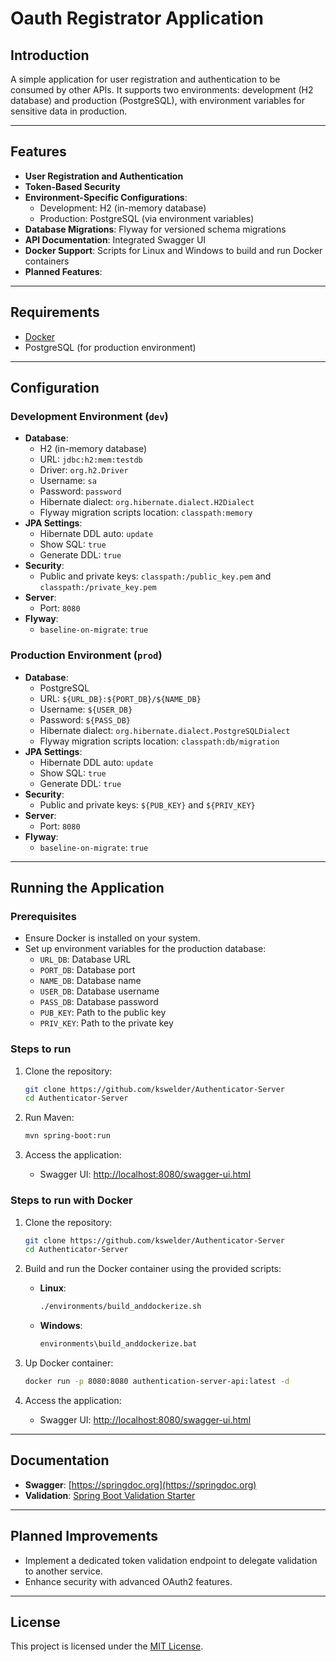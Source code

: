 # Oauth Registrator Application

## Introduction
A simple application for user registration and authentication to be consumed by other APIs. It supports two environments: development (H2 database) and production (PostgreSQL), with environment variables for sensitive data in production.

---

## Features
- **User Registration and Authentication**
- **Token-Based Security**
- **Environment-Specific Configurations**:
    - Development: H2 (in-memory database)
    - Production: PostgreSQL (via environment variables)
- **Database Migrations**: Flyway for versioned schema migrations
- **API Documentation**: Integrated Swagger UI
- **Docker Support**: Scripts for Linux and Windows to build and run Docker containers
- **Planned Features**:

---

## Requirements
- [Docker](https://docs.docker.com/engine/install/)
- PostgreSQL (for production environment)

---

## Configuration

### Development Environment (`dev`)
- **Database**:
    - H2 (in-memory database)
    - URL: `jdbc:h2:mem:testdb`
    - Driver: `org.h2.Driver`
    - Username: `sa`
    - Password: `password`
    - Hibernate dialect: `org.hibernate.dialect.H2Dialect`
    - Flyway migration scripts location: `classpath:memory`
- **JPA Settings**:
    - Hibernate DDL auto: `update`
    - Show SQL: `true`
    - Generate DDL: `true`
- **Security**:
    - Public and private keys: `classpath:/public_key.pem` and `classpath:/private_key.pem`
- **Server**:
    - Port: `8080`
- **Flyway**:
    - `baseline-on-migrate`: `true`

### Production Environment (`prod`)
- **Database**:
    - PostgreSQL
    - URL: `${URL_DB}:${PORT_DB}/${NAME_DB}`
    - Username: `${USER_DB}`
    - Password: `${PASS_DB}`
    - Hibernate dialect: `org.hibernate.dialect.PostgreSQLDialect`
    - Flyway migration scripts location: `classpath:db/migration`
- **JPA Settings**:
    - Hibernate DDL auto: `update`
    - Show SQL: `true`
    - Generate DDL: `true`
- **Security**:
    - Public and private keys: `${PUB_KEY}` and `${PRIV_KEY}`
- **Server**:
    - Port: `8080`
- **Flyway**:
    - `baseline-on-migrate`: `true`

---

## Running the Application

### Prerequisites
- Ensure Docker is installed on your system.
- Set up environment variables for the production database:
    - `URL_DB`: Database URL
    - `PORT_DB`: Database port
    - `NAME_DB`: Database name
    - `USER_DB`: Database username
    - `PASS_DB`: Database password
    - `PUB_KEY`: Path to the public key
    - `PRIV_KEY`: Path to the private key

### Steps to run
1. Clone the repository:
    ```bash
    git clone https://github.com/kswelder/Authenticator-Server
    cd Authenticator-Server
    ```

2. Run Maven:
    ```bash
    mvn spring-boot:run
    ```

3. Access the application:
    - Swagger UI: [http://localhost:8080/swagger-ui.html](http://localhost:8080/swagger-ui.html)

### Steps to run with Docker
1. Clone the repository:
   ```bash
   git clone https://github.com/kswelder/Authenticator-Server
   cd Authenticator-Server
   ```

2. Build and run the Docker container using the provided scripts:
    - **Linux**:
      ```bash
      ./environments/build_anddockerize.sh
      ```
    - **Windows**:
      ```cmd
      environments\build_anddockerize.bat
      ```

3. Up Docker container:
    ```bash
    docker run -p 8080:8080 authentication-server-api:latest -d
     ```

4. Access the application:
    - Swagger UI: [http://localhost:8080/swagger-ui.html](http://localhost:8080/swagger-ui.html)

---

## Documentation
- **Swagger**: [https://springdoc.org](https://springdoc.org)
- **Validation**: [Spring Boot Validation Starter](https://mvnrepository.com/artifact/org.springframework.boot/spring-boot-starter-validation/3.0.2)

---

## Planned Improvements
- Implement a dedicated token validation endpoint to delegate validation to another service.
- Enhance security with advanced OAuth2 features.

---

## License
This project is licensed under the [MIT License](LICENSE).


